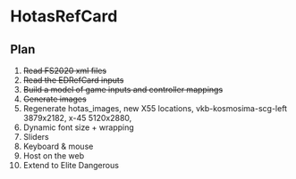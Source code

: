 # HotasRefCard

## Plan
1. ~~Read FS2020 xml files~~
2. ~~Read the EDRefCard inputs~~
3. ~~Build a model of game inputs and controller mappings~~
4. ~~Generate images~~
5. Regenerate hotas_images, new X55 locations, vkb-kosmosima-scg-left 3879x2182, x-45 5120x2880, 
6. Dynamic font size + wrapping
7. Sliders
8. Keyboard & mouse
9. Host on the web
10. Extend to Elite Dangerous